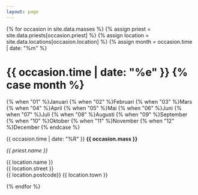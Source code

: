 ```yaml
---
layout: page
---
```


{% for occasion in site.data.masses %}
{% assign priest = site.data.priests[occasion.priest] %}
{% assign location = site.data.locations[occasion.location] %}
{% assign month = occasion.time | date: "%m" %}

# {{ occasion.time | date: "%e" }} {% case month %}

{% when "01" %}Januari
{% when "02" %}Februari
{% when "03" %}Mars
{% when "04" %}April
{% when "05" %}Mai
{% when "06" %}Juni
{% when "07" %}Juli
{% when "08" %}Augusti
{% when "09" %}September
{% when "10" %}Oktober
{% when "11" %}November
{% when "12" %}December
{% endcase %}

{{ occasion.time | date: "%R" }} **{{ occasion.mass }}**

*{{ priest.name }}*

{{ location.name }}  
{{ location.street }}  
{{ location.postcode}} {{ location.town }}

{% endfor %}

